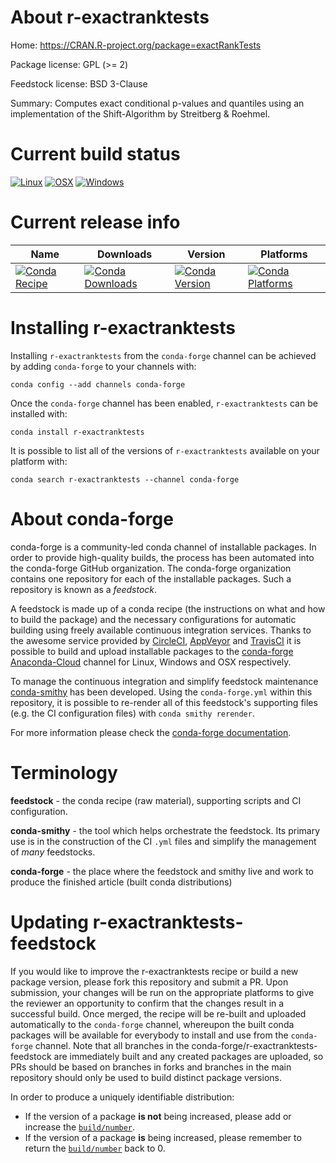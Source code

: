 About r-exactranktests
======================

Home: https://CRAN.R-project.org/package=exactRankTests

Package license: GPL (>= 2)

Feedstock license: BSD 3-Clause

Summary: Computes exact conditional p-values and quantiles using an implementation of the Shift-Algorithm by Streitberg & Roehmel.



Current build status
====================

[![Linux](https://img.shields.io/circleci/project/github/conda-forge/r-exactranktests-feedstock/master.svg?label=Linux)](https://circleci.com/gh/conda-forge/r-exactranktests-feedstock)
[![OSX](https://img.shields.io/travis/conda-forge/r-exactranktests-feedstock/master.svg?label=macOS)](https://travis-ci.org/conda-forge/r-exactranktests-feedstock)
[![Windows](https://img.shields.io/appveyor/ci/conda-forge/r-exactranktests-feedstock/master.svg?label=Windows)](https://ci.appveyor.com/project/conda-forge/r-exactranktests-feedstock/branch/master)

Current release info
====================

| Name | Downloads | Version | Platforms |
| --- | --- | --- | --- |
| [![Conda Recipe](https://img.shields.io/badge/recipe-r--exactranktests-green.svg)](https://anaconda.org/conda-forge/r-exactranktests) | [![Conda Downloads](https://img.shields.io/conda/dn/conda-forge/r-exactranktests.svg)](https://anaconda.org/conda-forge/r-exactranktests) | [![Conda Version](https://img.shields.io/conda/vn/conda-forge/r-exactranktests.svg)](https://anaconda.org/conda-forge/r-exactranktests) | [![Conda Platforms](https://img.shields.io/conda/pn/conda-forge/r-exactranktests.svg)](https://anaconda.org/conda-forge/r-exactranktests) |

Installing r-exactranktests
===========================

Installing `r-exactranktests` from the `conda-forge` channel can be achieved by adding `conda-forge` to your channels with:

```
conda config --add channels conda-forge
```

Once the `conda-forge` channel has been enabled, `r-exactranktests` can be installed with:

```
conda install r-exactranktests
```

It is possible to list all of the versions of `r-exactranktests` available on your platform with:

```
conda search r-exactranktests --channel conda-forge
```


About conda-forge
=================

conda-forge is a community-led conda channel of installable packages.
In order to provide high-quality builds, the process has been automated into the
conda-forge GitHub organization. The conda-forge organization contains one repository
for each of the installable packages. Such a repository is known as a *feedstock*.

A feedstock is made up of a conda recipe (the instructions on what and how to build
the package) and the necessary configurations for automatic building using freely
available continuous integration services. Thanks to the awesome service provided by
[CircleCI](https://circleci.com/), [AppVeyor](http://www.appveyor.com/)
and [TravisCI](https://travis-ci.org/) it is possible to build and upload installable
packages to the [conda-forge](https://anaconda.org/conda-forge)
[Anaconda-Cloud](http://docs.anaconda.org/) channel for Linux, Windows and OSX respectively.

To manage the continuous integration and simplify feedstock maintenance
[conda-smithy](http://github.com/conda-forge/conda-smithy) has been developed.
Using the ``conda-forge.yml`` within this repository, it is possible to re-render all of
this feedstock's supporting files (e.g. the CI configuration files) with ``conda smithy rerender``.

For more information please check the [conda-forge documentation](https://conda-forge.org/docs/).

Terminology
===========

**feedstock** - the conda recipe (raw material), supporting scripts and CI configuration.

**conda-smithy** - the tool which helps orchestrate the feedstock.
                   Its primary use is in the construction of the CI ``.yml`` files
                   and simplify the management of *many* feedstocks.

**conda-forge** - the place where the feedstock and smithy live and work to
                  produce the finished article (built conda distributions)


Updating r-exactranktests-feedstock
===================================

If you would like to improve the r-exactranktests recipe or build a new
package version, please fork this repository and submit a PR. Upon submission,
your changes will be run on the appropriate platforms to give the reviewer an
opportunity to confirm that the changes result in a successful build. Once
merged, the recipe will be re-built and uploaded automatically to the
`conda-forge` channel, whereupon the built conda packages will be available for
everybody to install and use from the `conda-forge` channel.
Note that all branches in the conda-forge/r-exactranktests-feedstock are
immediately built and any created packages are uploaded, so PRs should be based
on branches in forks and branches in the main repository should only be used to
build distinct package versions.

In order to produce a uniquely identifiable distribution:
 * If the version of a package **is not** being increased, please add or increase
   the [``build/number``](http://conda.pydata.org/docs/building/meta-yaml.html#build-number-and-string).
 * If the version of a package **is** being increased, please remember to return
   the [``build/number``](http://conda.pydata.org/docs/building/meta-yaml.html#build-number-and-string)
   back to 0.